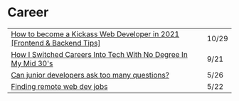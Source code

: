 # Career

|  |  |
| :--- | :--- |
| [How to become a Kickass Web Developer in 2021 \[Frontend & Backend Tips\]](https://dev.to/suniljoshi19/how-to-become-a-kickass-web-developer-in-2021-frontend-backend-tips-457h?utm_source=digest_mailer&utm_medium=email&utm_campaign=digest_email) | 10/29 |
| [How I Switched Careers Into Tech With No Degree In My Mid 30's](https://dev.to/willjohnsonio/how-i-switched-careers-into-tech-with-no-degree-in-my-mid-30-s-1n67?utm_source=digest_mailer&utm_medium=email&utm_campaign=digest_email) | 9/21 |
| [Can junior developers ask too many questions?](https://gomakethings.com/can-junior-developers-ask-too-many-questions/?mc_cid=cffc7a31e8&mc_eid=[UNIQID]) | 5/26 |
| [Finding remote web dev jobs](https://gomakethings.com/finding-remote-web-dev-jobs/?mc_cid=3601251ec6&mc_eid=[UNIQID]) | 5/22 |


